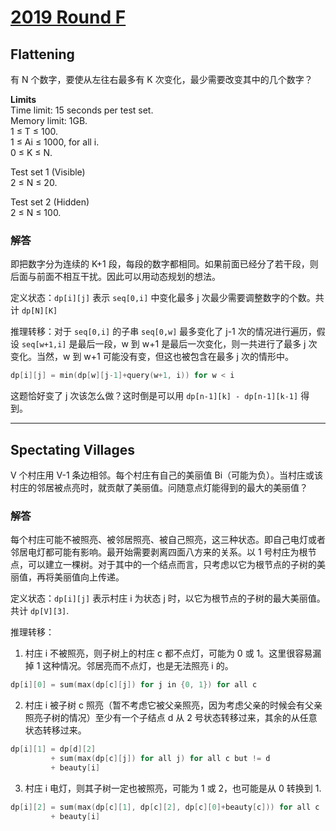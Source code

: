 # [2019 Round F](https://codingcompetitions.withgoogle.com/kickstart/round/0000000000050edc)

## Flattening

有 N 个数字，要使从左往右最多有 K 次变化，最少需要改变其中的几个数字？

**Limits**   
Time limit: 15 seconds per test set.  
Memory limit: 1GB.  
1 ≤ T ≤ 100.  
1 ≤ Ai ≤ 1000, for all i.  
0 ≤ K ≤ N.  

Test set 1 (Visible)  
2 ≤ N ≤ 20.  

Test set 2 (Hidden)  
2 ≤ N ≤ 100.  

### 解答

即把数字分为连续的 K+1 段，每段的数字都相同。如果前面已经分了若干段，则后面与前面不相互干扰。因此可以用动态规划的想法。

定义状态：`dp[i][j]` 表示 `seq[0,i]` 中变化最多 j 次最少需要调整数字的个数。共计 `dp[N][K]`

推理转移：对于 `seq[0,i]` 的子串 `seq[0,w]` 最多变化了 j-1 次的情况进行遍历，假设 `seq[w+1,i]` 是最后一段，w 到 w+1 是最后一次变化，则一共进行了最多 j 次变化。当然，w 到 w+1 可能没有变，但这也被包含在最多 j 次的情形中。

```cpp
dp[i][j] = min(dp[w][j-1]+query(w+1, i)) for w < i
```

这题恰好变了 j 次该怎么做？这时倒是可以用 `dp[n-1][k] - dp[n-1][k-1]` 得到。

***

## Spectating Villages

V 个村庄用 V-1 条边相邻。每个村庄有自己的美丽值 Bi（可能为负）。当村庄或该村庄的邻居被点亮时，就贡献了美丽值。问随意点灯能得到的最大的美丽值？

### 解答
每个村庄可能不被照亮、被邻居照亮、被自己照亮，这三种状态。即自己电灯或者邻居电灯都可能有影响。最开始需要剥离四面八方来的关系。以 1 号村庄为根节点，可以建立一棵树。对于其中的一个结点而言，只考虑以它为根节点的子树的美丽值，再将美丽值向上传递。

定义状态：`dp[i][j]` 表示村庄 i 为状态 j 时，以它为根节点的子树的最大美丽值。共计 `dp[V][3]`.

推理转移：  
1. 村庄 i 不被照亮，则子树上的村庄 c 都不点灯，可能为 0 或 1。这里很容易漏掉 1 这种情况。邻居亮而不点灯，也是无法照亮 i 的。
```cpp
dp[i][0] = sum(max(dp[c][j]) for j in {0, 1}) for all c
```
2. 村庄 i 被子树 c 照亮（暂不考虑它被父亲照亮，因为考虑父亲的时候会有父亲照亮子树的情况）至少有一个子结点 d 从 2 号状态转移过来，其余的从任意状态转移过来。
```cpp
dp[i][1] = dp[d][2]
         + sum(max(dp[c][j]) for all j) for all c but != d
         + beauty[i]
```
3. 村庄 i 电灯，则其子树一定也被照亮，可能为 1 或 2，也可能是从 0 转换到 1.
```cpp
dp[i][2] = sum(max(dp[c][1], dp[c][2], dp[c][0]+beauty[c])) for all c
         + beauty[i]
```